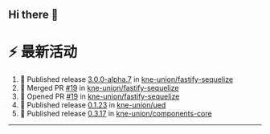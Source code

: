 ## Hi there 👋

<!--

**Here are some ideas to get you started:**

🙋‍♀️ A short introduction - what is your organization all about?
🌈 Contribution guidelines - how can the community get involved?
👩‍💻 Useful resources - where can the community find your docs? Is there anything else the community should know?
🍿 Fun facts - what does your team eat for breakfast?
🧙 Remember, you can do mighty things with the power of [Markdown](https://docs.github.com/github/writing-on-github/getting-started-with-writing-and-formatting-on-github/basic-writing-and-formatting-syntax)
-->


# ⚡ 最新活动

<!--START_SECTION:activity-->
1. 🚀 Published release [3.0.0-alpha.7](https://github.com/kne-union/fastify-sequelize/releases/tag/3.0.0-alpha.7) in [kne-union/fastify-sequelize](https://github.com/kne-union/fastify-sequelize)
2. 🎉 Merged PR [#19](https://github.com/kne-union/fastify-sequelize/pull/19) in [kne-union/fastify-sequelize](https://github.com/kne-union/fastify-sequelize)
3. 💪 Opened PR [#19](https://github.com/kne-union/fastify-sequelize/pull/19) in [kne-union/fastify-sequelize](https://github.com/kne-union/fastify-sequelize)
4. 🚀 Published release [0.1.23](https://github.com/kne-union/ued/releases/tag/0.1.23) in [kne-union/ued](https://github.com/kne-union/ued)
5. 🚀 Published release [0.3.17](https://github.com/kne-union/components-core/releases/tag/0.3.17) in [kne-union/components-core](https://github.com/kne-union/components-core)
<!--END_SECTION:activity-->

---
